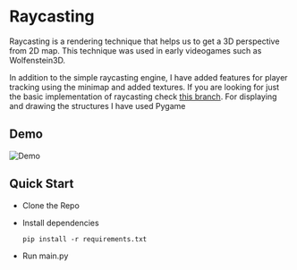 # Raycasting

Raycasting is a rendering technique that helps us to get a 3D perspective from 2D map. This technique was used in early videogames such as Wolfenstein3D.

In addition to the simple raycasting engine, I have added features for player tracking using the minimap and added textures. If you are looking for just the basic implementation of raycasting check [this branch](https://github.com/anikdc/raycasting/tree/v1). For displaying and drawing the structures I have used Pygame

## Demo

![Demo](https://media0.giphy.com/media/v1.Y2lkPTc5MGI3NjExcDl2MmhpOWU0eTlnMGkzeHlqeHp2Z3lqdHM1aGN0ajM1czhyczZkZiZlcD12MV9pbnRlcm5hbF9naWZfYnlfaWQmY3Q9Zw/o04ZUQx7TTa5ib7psN/giphy.gif)

## Quick Start

- Clone the Repo
- Install dependencies

  ```
  pip install -r requirements.txt
  ```
- Run main.py
